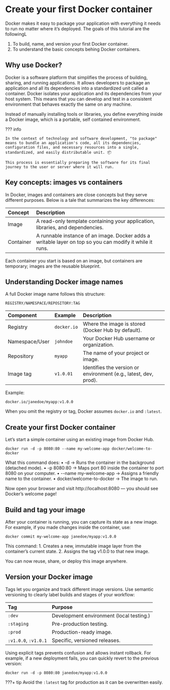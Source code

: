# Create your first Docker container

Docker makes it easy to package your application with everything it needs to run no matter where it’s deployed.
The goals of this tutorial are the followingL

1. To build, name, and version your first Docker container.
2. To understand the basic concepts behing Docker containers.

## Why use Docker?

Docker is a software platform that simplifies the process of building, sharing, and running applications. It allows developers to package an application and all its dependencies into a standardized unit called a container. Docker isolates your application and its dependencies from your host system. This means that you can develop and test in a consistent environment that behaves exactly the same on any machine.

Instead of manually installing tools or libraries, you define everything inside a Docker image, which is a portable, self contained environment. 

??? info

    In the context of technology and software development, "to package" means to bundle an application's code, all its dependencies, configuration files, and necessary resources into a single, standardized, and easily distributable unit. 📦
    
    This process is essentially preparing the software for its final journey to the user or server where it will run.

## Key concepts: images vs containers

In Docker, images and containers are close concepts but they serve different purposes. Below is a tale that summarizes the key differences:

| Concept      | Description                          |
| :----------- | :------------------------------------ |
| Image       | A read-only template containing your application, libraries, and dependencies.|
| Container   | A runnable instance of an image. Docker adds a writable layer on top so you can modify it while it runs.|

Each container you start is based on an image, but containers are temporary; images are the reusable blueprint.

## Understanding Docker image names

A full Docker image name follows this structure:

``` 
REGISTRY/NAMESPACE/REPOSITORY:TAG
```

| Component    | Example     | Description    |
| :----------- | :---------- | :---------- |
| Registry      | `docker.io` | Where the image is stored (Docker Hub by default). |
| Namespace/User    |`johndoe`  | Your Docker Hub username or organization.  |
| Repository        | `myapp`   | The name of your project or image.    |
| Image tag               | `v1.0.01`  | Identifies the version or environment (e.g., latest, dev, prod). |

Example:
``` title="bubble_sort.py"
docker.io/janedoe/myapp:v1.0.0
```
When you omit the registry or tag, Docker assumes `docker.io` and `:latest`.

## Create your first Docker container

Let’s start a simple container using an existing image from Docker Hub.

``` 
docker run -d -p 8080:80 --name my-welcome-app docker/welcome-to-docker
```
What this command does:
	•	-d → Runs the container in the background (detached mode).
	•	-p 8080:80 → Maps port 80 inside the container to port 8080 on your computer.
	•	--name my-welcome-app → Assigns a friendly name to the container.
	•	docker/welcome-to-docker → The image to run.

Now open your browser and visit http://localhost:8080 — you should see Docker’s welcome page!

## Build and tag your image

After your container is running, you can capture its state as a new image.
For example, if you made changes inside the container, use:

``` 
docker commit my-welcome-app janedoe/myapp:v1.0.0
```
This command:
	1.	Creates a new, immutable image layer from the container’s current state.
	2.	Assigns the tag v1.0.0 to that new image.

You can now reuse, share, or deploy this image anywhere.

## Version your Docker image

Tags let you organize and track different image versions.
Use semantic versioning to clearly label builds and stages of your workflow:

| Tag | Purpose |
|:---- | :---- |
| `:dev` | Development environment (local testing.) |
| `:staging` | Pre-production testing.|
| `:prod` | Production-ready image. |
| `:v1.0.0`, `:v1.0.1` | Specific, versioned releases.| 

Using explicit tags prevents confusion and allows instant rollback.
For example, if a new deployment fails, you can quickly revert to the previous version:

```
docker run -d -p 8080:80 janedoe/myapp:v1.0.0
```

???+ tip
    Avoid the `:latest` tag for production as it can be overwritten easily.